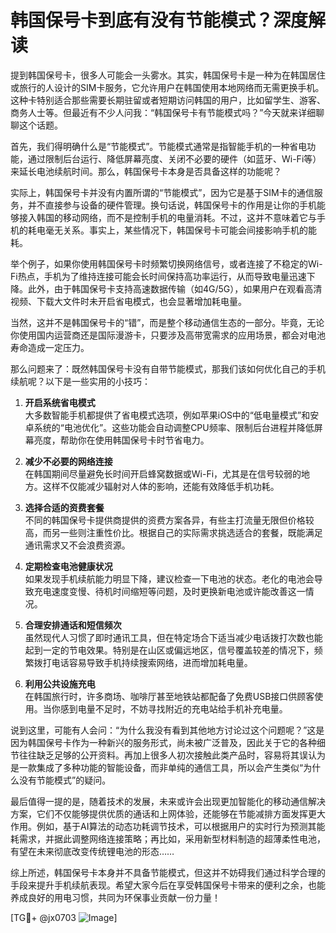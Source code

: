 # 韩国保号卡到底有没有节能模式？深度解读

提到韩国保号卡，很多人可能会一头雾水。其实，韩国保号卡是一种为在韩国居住或旅行的人设计的SIM卡服务，它允许用户在韩国使用本地网络而无需更换手机。这种卡特别适合那些需要长期驻留或者短期访问韩国的用户，比如留学生、游客、商务人士等。但最近有不少人问我：“韩国保号卡有节能模式吗？”今天就来详细聊聊这个话题。

首先，我们得明确什么是“节能模式”。节能模式通常是指智能手机的一种省电功能，通过限制后台运行、降低屏幕亮度、关闭不必要的硬件（如蓝牙、Wi-Fi等）来延长电池续航时间。那么，韩国保号卡本身是否具备这样的功能呢？

实际上，韩国保号卡并没有内置所谓的“节能模式”，因为它是基于SIM卡的通信服务，并不直接参与设备的硬件管理。换句话说，韩国保号卡的作用是让你的手机能够接入韩国的移动网络，而不是控制手机的电量消耗。不过，这并不意味着它与手机的耗电毫无关系。事实上，某些情况下，韩国保号卡可能会间接影响手机的能耗。

举个例子，如果你使用韩国保号卡时频繁切换网络信号，或者连接了不稳定的Wi-Fi热点，手机为了维持连接可能会长时间保持高功率运行，从而导致电量迅速下降。此外，由于韩国保号卡支持高速数据传输（如4G/5G），如果用户在观看高清视频、下载大文件时未开启省电模式，也会显著增加耗电量。

当然，这并不是韩国保号卡的“错”，而是整个移动通信生态的一部分。毕竟，无论你使用国内运营商还是国际漫游卡，只要涉及高带宽需求的应用场景，都会对电池寿命造成一定压力。

那么问题来了：既然韩国保号卡没有自带节能模式，那我们该如何优化自己的手机续航呢？以下是一些实用的小技巧：

1. **开启系统省电模式**  
   大多数智能手机都提供了省电模式选项，例如苹果iOS中的“低电量模式”和安卓系统的“电池优化”。这些功能会自动调整CPU频率、限制后台进程并降低屏幕亮度，帮助你在使用韩国保号卡时节省电力。

2. **减少不必要的网络连接**  
   在韩国期间尽量避免长时间开启蜂窝数据或Wi-Fi，尤其是在信号较弱的地方。这样不仅能减少辐射对人体的影响，还能有效降低手机功耗。

3. **选择合适的资费套餐**  
   不同的韩国保号卡提供商提供的资费方案各异，有些主打流量无限但价格较高，而另一些则注重性价比。根据自己的实际需求挑选适合的套餐，既能满足通讯需求又不会浪费资源。

4. **定期检查电池健康状况**  
   如果发现手机续航能力明显下降，建议检查一下电池的状态。老化的电池会导致充电速度变慢、待机时间缩短等问题，及时更换新电池或许能改善这一情况。

5. **合理安排通话和短信频次**  
   虽然现代人习惯了即时通讯工具，但在特定场合下适当减少电话拨打次数也能起到一定的节电效果。特别是在山区或偏远地区，信号覆盖较差的情况下，频繁拨打电话容易导致手机持续搜索网络，进而增加耗电量。

6. **利用公共设施充电**  
   在韩国旅行时，许多商场、咖啡厅甚至地铁站都配备了免费USB接口供顾客使用。当你感到电量不足时，不妨寻找附近的充电站给手机补充电量。

说到这里，可能有人会问：“为什么我没有看到其他地方讨论过这个问题呢？”这是因为韩国保号卡作为一种新兴的服务形式，尚未被广泛普及，因此关于它的各种细节往往缺乏足够的公开资料。再加上很多人初次接触此类产品时，容易将其误认为是一款集成了多种功能的智能设备，而非单纯的通信工具，所以会产生类似“为什么没有节能模式”的疑问。

最后值得一提的是，随着技术的发展，未来或许会出现更加智能化的移动通信解决方案，它们不仅能够提供优质的通话和上网体验，还能够在节能减排方面发挥更大作用。例如，基于AI算法的动态功耗调节技术，可以根据用户的实时行为预测其能耗需求，并据此调整网络连接策略；再比如，采用新型材料制造的超薄柔性电池，有望在未来彻底改变传统锂电池的形态……

综上所述，韩国保号卡本身并不具备节能模式，但这并不妨碍我们通过科学合理的手段来提升手机续航表现。希望大家今后在享受韩国保号卡带来的便利之余，也能养成良好的用电习惯，共同为环保事业贡献一份力量！

[TG💪+ @jx0703 ![Image](https://github.com/user-attachments/assets/dbca1d08-cadb-493c-b0ec-ad6f7a83f270)]